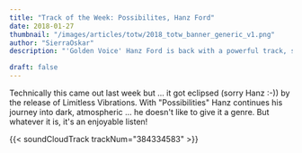 ```yaml
---
title: "Track of the Week: Possibilites, Hanz Ford"
date: 2018-01-27
thumbnail: "/images/articles/totw/2018_totw_banner_generic_v1.png"
author: "SierraOskar"
description: "'Golden Voice' Hanz Ford is back with a powerful track, showing he's not just a warm set of pipes..."

draft: false
---
```

Technically this came out last week but ... it got eclipsed (sorry Hanz :-)) by the release of Limitless Vibrations. With "Possibilities" Hanz continues his journey into dark, atmospheric ... he doesn't like to give it a genre. But whatever it is, it's an enjoyable listen!

{{< soundCloudTrack trackNum="384334583" >}}